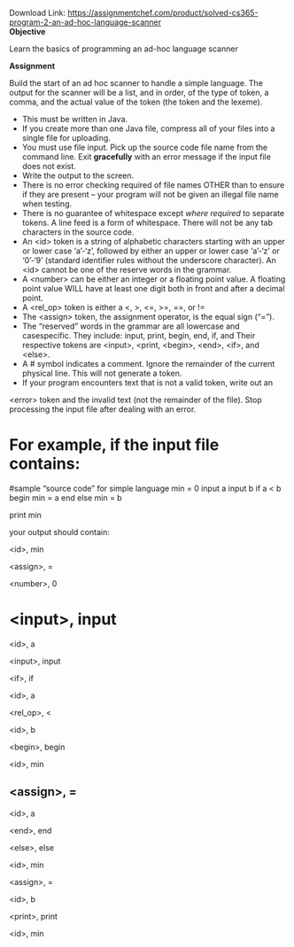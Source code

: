 Download Link: https://assignmentchef.com/product/solved-cs365-program-2-an-ad-hoc-language-scanner
<br>
<strong>Objective </strong>

Learn the basics of programming an ad-hoc language scanner

<strong>Assignment </strong>

Build the start of an ad hoc scanner to handle a simple language. The output for the scanner will be a list, and in order, of the type of token, a comma, and the actual value of the token (the token and the lexeme).




<ul>

 <li>This must be written in Java.</li>

 <li>If you create more than one Java file, compress all of your files into a single file for uploading.</li>

 <li>You must use file input. Pick up the source code file name from the command line. Exit <strong>gracefully</strong> with an error message if the input file does not exist.</li>

 <li>Write the output to the screen.</li>

 <li>There is no error checking required of file names OTHER than to ensure if they are present – your program will not be given an illegal file name when testing.</li>

 <li>There is no guarantee of whitespace except <em>where required</em> to separate tokens. A line feed is a form of whitespace. There will not be any tab characters in the source code.</li>

 <li>An &lt;id&gt; token is a string of alphabetic characters starting with an upper or lower case ‘a’-‘z’, followed by either an upper or lower case ‘a’-‘z’ or ‘0’-‘9’ (standard identifier rules without the underscore character). An &lt;id&gt; cannot be one of the reserve words in the grammar.</li>

 <li>A &lt;number&gt; can be either an integer or a floating point value. A floating point value WILL have at least one digit both in front and after a decimal point.</li>

 <li>A &lt;rel_op&gt; token is either a &lt;, &gt;, &lt;=, &gt;=, ==, or !=</li>

 <li>The &lt;assign&gt; token, the assignment operator, is the equal sign (“=”).</li>

 <li>The “reserved” words in the grammar are all lowercase and casespecific. They include: input, print, begin, end, if, and Their respective tokens are &lt;input&gt;, &lt;print, &lt;begin&gt;, &lt;end&gt;, &lt;if&gt;, and &lt;else&gt;.</li>

 <li>A # symbol indicates a comment. Ignore the remainder of the current physical line. This will not generate a token.</li>

 <li>If your program encounters text that is not a valid token, write out an</li>

</ul>

&lt;error&gt; token and the invalid text (not the remainder of the file). Stop processing the input file after dealing with an error.

<h1>For example, if the input file contains:</h1>

#sample “source code” for simple language min = 0 input a input b if a &lt; b begin    min = a end else    min = b

print min




your output should contain:

&lt;id&gt;, min

&lt;assign&gt;, =

&lt;number&gt;, 0

<h1>&lt;input&gt;, input</h1>

&lt;id&gt;, a

&lt;input&gt;, input

&lt;if&gt;, if

&lt;id&gt;, a

&lt;rel_op&gt;, &lt;

&lt;id&gt;, b

&lt;begin&gt;, begin

&lt;id&gt;, min

<h2>&lt;assign&gt;, =</h2>

&lt;id&gt;, a

&lt;end&gt;, end

&lt;else&gt;, else

&lt;id&gt;, min

&lt;assign&gt;, =

&lt;id&gt;, b

&lt;print&gt;, print

&lt;id&gt;, min